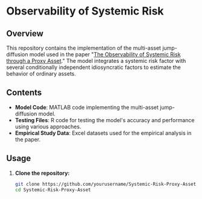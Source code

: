 # Observability of Systemic Risk

## Overview
This repository contains the implementation of the multi-asset jump-diffusion model used in the paper "[The Observability of Systemic Risk through a Proxy Asset](https://www.researchgate.net/publication/383457681_The_Observability_of_Systemic_Risk_through_a_Proxy_Asset)." The model integrates a systemic risk factor with several conditionally independent idiosyncratic factors to estimate the behavior of ordinary assets.

## Contents
- **Model Code**: MATLAB code implementing the multi-asset jump-diffusion model.
- **Testing Files**: R code for testing the model's accuracy and performance using various approaches.
- **Empirical Study Data**: Excel datasets used for the empirical analysis in the paper.

## Usage
1. **Clone the repository:**
   ```bash
   git clone https://github.com/yourusername/Systemic-Risk-Proxy-Asset.git
   cd Systemic-Risk-Proxy-Asset

